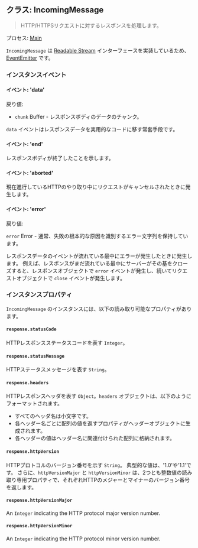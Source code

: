 ## クラス: IncomingMessage

> HTTP/HTTPSリクエストに対するレスポンスを処理します。

プロセス: [Main](../glossary.md#main-process)

`IncomingMessage` は [Readable Stream](https://nodejs.org/api/stream.html#stream_readable_streams) インターフェースを実装しているため、[EventEmitter](https://nodejs.org/api/events.html#events_class_eventemitter) です。

### インスタンスイベント

#### イベント: 'data'

戻り値:

* `chunk` Buffer - レスポンスボディのデータのチャンク。

`data` イベントはレスポンスデータを実用的なコードに移す常套手段です。

#### イベント: 'end'

レスポンスボディが終了したことを示します。

#### イベント: 'aborted'

現在進行しているHTTPのやり取り中にリクエストがキャンセルされたときに発生します。

#### イベント: 'error'

戻り値:

`error` Error - 通常、失敗の根本的な原因を識別するエラー文字列を保持しています。

レスポンスデータのイベントが流れている最中にエラーが発生したときに発生します。 例えば、レスポンスがまだ流れている最中にサーバーがその基をクローズすると、レスポンスオブジェクトで `error` イベントが発生し、続いてリクエストオブジェクトで `close` イベントが発生します。

### インスタンスプロパティ

`IncomingMessage` のインスタンスには、以下の読み取り可能なプロパティがあります。

#### `response.statusCode`

HTTPレスポンスステータスコードを表す `Integer`。

#### `response.statusMessage`

HTTPステータスメッセージを表す `String`。

#### `response.headers`

HTTPレスポンスヘッダを表す `Object`。`headers` オブジェクトは、以下のようにフォーマットされます。

* すべてのヘッダ名は小文字です。
* 各ヘッダー名ごとに配列の値を返すプロパティがヘッダーオブジェクトに生成されます。
* 各ヘッダーの値はヘッダー名に関連付けられた配列に格納されます。

#### `response.httpVersion`

HTTPプロトコルのバージョン番号を示す `String`。 典型的な値は、'1.0'や'1.1'です。 さらに、`httpVersionMajor` と `httpVersionMinor` は、2つとも整数値の読み取り専用プロパティで、それぞれHTTPのメジャーとマイナーのバージョン番号を返します。

#### `response.httpVersionMajor`

An `Integer` indicating the HTTP protocol major version number.

#### `response.httpVersionMinor`

An `Integer` indicating the HTTP protocol minor version number.